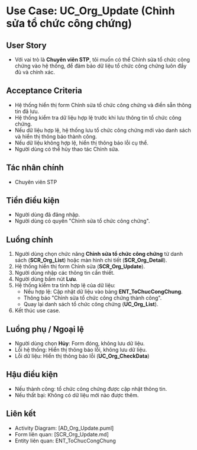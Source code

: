 # Use Case: UC_Org_Update (Chỉnh sửa tổ chức công chứng)

## User Story
- Với vai trò là **Chuyên viên STP**, tôi muốn có thể Chỉnh sửa tổ chức công chứng vào hệ thống, để đảm bảo dữ liệu tổ chức công chứng luôn đầy đủ và chính xác.

## Acceptance Criteria
- Hệ thống hiển thị form Chỉnh sửa tổ chức công chứng và điền sẵn thông tin đã lưu.
- Hệ thống kiểm tra dữ liệu hợp lệ trước khi lưu thông tin tổ chức công chứng.
- Nếu dữ liệu hợp lệ, hệ thống lưu tổ chức công chứng mới vào danh sách và hiển thị thông báo thành công.
- Nếu dữ liệu không hợp lệ, hiển thị thông báo lỗi cụ thể.
- Người dùng có thể hủy thao tác Chỉnh sửa.

## Tác nhân chính
- Chuyên viên STP

## Tiền điều kiện
- Người dùng đã đăng nhập.
- Người dùng có quyền "Chỉnh sửa tổ chức công chứng".

## Luồng chính
1. Người dùng chọn chức năng **Chỉnh sửa tổ chức công chứng** từ danh sách (**SCR_Org_List**) hoặc màn hình chi tiết (**SCR_Org_Detail**).
2. Hệ thống hiển thị form Chỉnh sửa (**SCR_Org_Update**).
3. Người dùng nhập các thông tin cần thiết.
4. Người dùng bấm nút **Lưu**.
5. Hệ thống kiểm tra tính hợp lệ của dữ liệu:
   - Nếu hợp lệ: Cập nhật dữ liệu vào bảng **ENT_ToChucCongChung**.
   - Thông báo "Chỉnh sửa tổ chức công chứng thành công".
   - Quay lại danh sách tổ chức công chứng (**UC_Org_List**).
6. Kết thúc use case.

## Luồng phụ / Ngoại lệ 
- Người dùng chọn **Hủy**: Form đóng, không lưu dữ liệu.
- Lỗi hệ thống: Hiển thị thông báo lỗi, không lưu dữ liệu.
- Lỗi dữ liệu: Hiển thị thông báo lỗi (**UC_Org_CheckData**)

## Hậu điều kiện
- Nếu thành công: tổ chức công chứng được cập nhật thông tin.
- Nếu thất bại: Không có dữ liệu mới nào được thêm.

## Liên kết
- Activity Diagram: [AD_Org_Update.puml]
- Form liên quan: [SCR_Org_Update.md]
- Entity liên quan: ENT_ToChucCongChung
